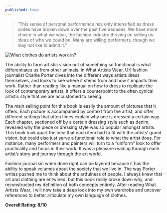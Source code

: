 ```yaml
---
published: true
---
```

> “This sense of personal performance has only intensified as dress codes have broken down over the past five decades. We have more choice in what we wear, the fashion industry thriving on selling us ideas of who we could be. Many are willing performers, though we may not like to admit it.”

![What clothes do artists work in?](https://image-cdn.hypb.st/https%3A%2F%2Fhypebeast.com%2Fimage%2F2021%2F05%2Fcharlie-porter-what-artists-wear-1.jpg?q=90&w=1400&cbr=1&fit=max)

The ability to form artistic vision out of something so functional is what differentiates us from other animals. In What Artists Wear, UK fashion journalist Charlie Porter dives into the different ways artists dress themselves, and looks to see where it stems from and how it impacts their work. Rather than reading like a manual on how to dress to replicate the look of contemporary artists, it offers a counterpoint to the often cynical artistic style that we are accustomed to seeing.

The main selling point for this book is easily the amount of pictures that it offers. Each picture is accompanied by context from the artist, and offer different settings that often times explain why one is dressed a certain way. Each chapter, sectioned off by a certain dressing style such as denim, revealed why the piece or dressing style was so popular amongst artists. This book took apart the idea that each item had to fit with the artists’ grand vision, but could also just serve a functional role to what the artist does. For instance, many performers and painters will turn to a “uniform” look to offer practicality and focus in their work. It was a pleasure reading through each artist’s story and journey through the art world.

Fashion journalism when done right can be layered because it has the ability to speak volumes about the society that we live in. The way Porter writes pushed me to think about the artfulness of people. I always knew that art and clothing are entwined, but this book really broke down why, and reconstructed my definition of both concepts entirely. After reading What Artists Wear, I will now take a deep look into my own wardrobe and uncover references to better articulate my own language of clothes.

**Overall Rating: 8/10**
